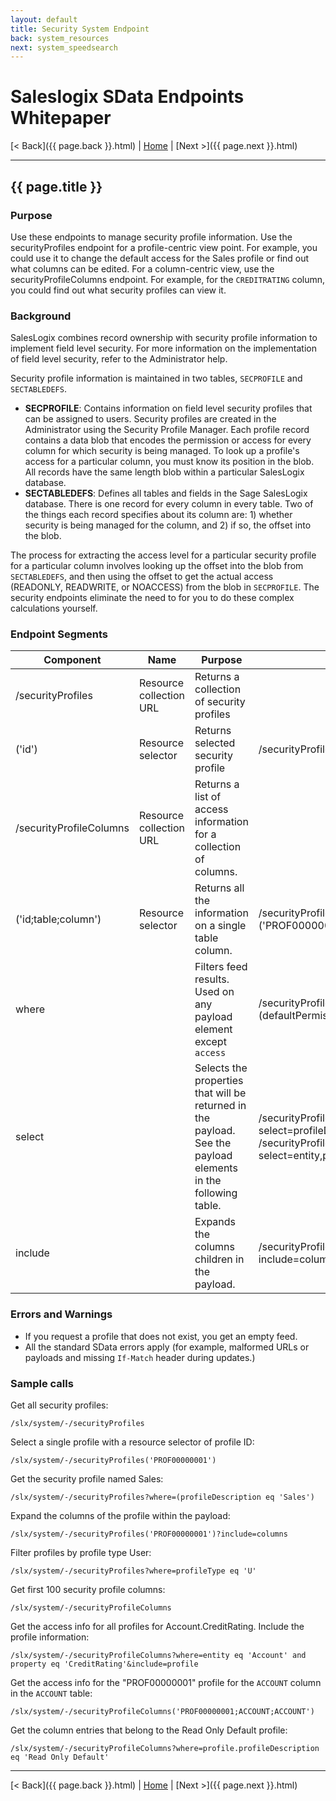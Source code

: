 ```yaml
---
layout: default
title: Security System Endpoint
back: system_resources
next: system_speedsearch
---
```


# Saleslogix SData Endpoints Whitepaper #

[< Back]({{ page.back }}.html) | [Home](index.html) | [Next >]({{ page.next }}.html)

---

## {{ page.title }} ##

### Purpose ###
Use these endpoints to manage security profile information. Use the securityProfiles endpoint
for a profile-centric view point. For example, you could use it to change the default access for
the Sales profile or find out what columns can be edited. For a column-centric view, use the
securityProfileColumns endpoint. For example, for the `CREDITRATING` column, you could find out
what security profiles can view it.

### Background ###
SalesLogix combines record ownership with security profile information to implement field level
security. For more information on the implementation of field level security, refer to the
Administrator help.

Security profile information is maintained in two tables, `SECPROFILE` and `SECTABLEDEFS`.

- **SECPROFILE**: Contains information on field level security profiles that can be
assigned to users. Security profiles are created in the Administrator using the Security
Profile Manager. Each profile record contains a data blob that encodes the permission
or access for every column for which security is being managed. To look up a profile's
access for a particular column, you must know its position in the blob. All records have
the same length blob within a particular SalesLogix database.
- **SECTABLEDEFS**: Defines all tables and fields in the Sage SalesLogix database.
There is one record for every column in every table. Two of the things each record
specifies about its column are: 1) whether security is being managed for the column,
and 2) if so, the offset into the blob.

The process for extracting the access level for a particular security profile for a particular
column involves looking up the offset into the blob from `SECTABLEDEFS`, and then using the
offset to get the actual access (READONLY, READWRITE, or NOACCESS) from the blob in
`SECPROFILE`. The security endpoints eliminate the need to for you to do these complex
calculations yourself.

### Endpoint Segments ###
| Component         | Name              | Purpose                 | Example                        |
|-------------------|-------------------|-------------------------|--------------------------------|
| /securityProfiles | Resource collection URL | Returns a collection of security profiles |        |
| ('id')            | Resource selector | Returns selected security profile | /securityProfiles('PROF00000001') |
| /securityProfileColumns | Resource collection URL | Returns a list of access information for a collection of columns. | |
| ('id;table;column') | Resource selector | Returns all the information on a single table column. | /securityProfileColumns ('PROF00000001;ACCOUNT;ACCOUNT') |
| where             |                   | Filters feed results. Used on any payload element except `access` | /securityProfiles?where=(defaultPermission eq 'W') |
| select            |                   | Selects the properties that will be returned in the payload. See the payload elements in the following table. | /securityProfiles?select=profileDescription /securityProfileColumns?select=entity,property,access |
| include           |                   | Expands the columns children in the payload. | /securityProfiles('PROF00000001')?include=columns |

### Errors and Warnings ###
- If you request a profile that does not exist, you get an empty feed.
- All the standard SData errors apply (for example, malformed URLs or payloads and
missing `If-Match` header during updates.)

### Sample calls ###
Get all security profiles:

    /slx/system/-/securityProfiles

Select a single profile with a resource selector of profile ID:

    /slx/system/-/securityProfiles('PROF00000001')

Get the security profile named Sales:

    /slx/system/-/securityProfiles?where=(profileDescription eq 'Sales')

Expand the columns of the profile within the payload:

    /slx/system/-/securityProfiles('PROF00000001')?include=columns

Filter profiles by profile type User:

    /slx/system/-/securityProfiles?where=profileType eq 'U'

Get first 100 security profile columns:

    /slx/system/-/securityProfileColumns

Get the access info for all profiles for Account.CreditRating. Include the profile information:

    /slx/system/-/securityProfileColumns?where=entity eq 'Account' and property eq 'CreditRating'&include=profile

Get the access info for the "PROF00000001" profile for the `ACCOUNT` column in the `ACCOUNT` table:

    /slx/system/-/securityProfileColumns('PROF00000001;ACCOUNT;ACCOUNT')

Get the column entries that belong to the Read Only Default profile:

    /slx/system/-/securityProfileColumns?where=profile.profileDescription eq 'Read Only Default'

---

[< Back]({{ page.back }}.html) | [Home](index.html) | [Next >]({{ page.next }}.html)